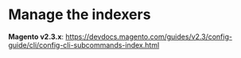 # Manage the indexers
**Magento v2.3.x**: https://devdocs.magento.com/guides/v2.3/config-guide/cli/config-cli-subcommands-index.html
